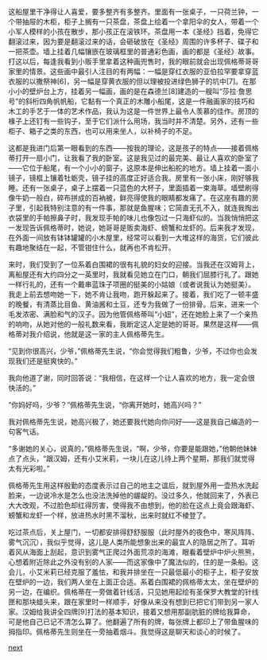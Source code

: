 
这船屋里干净得让人喜爱，要多整齐有多整齐。里面有一张桌子，一只荷兰钟，一个带抽屉的木柜，柜子上搁有一只茶盘，茶盘上绘着一个拿阳伞的女人，带着一个小军人模样的小孩在散步，那小孩正在滚铁环。茶盘用一本《圣经》挡着，免得它翻滚过来，因为要是翻滚过来的话，会砸破放在《圣经》周围的许多杯子、碟子和一把茶壶。墙上挂着几幅镶嵌在玻璃框里的普通彩色画，画的都是《圣经》故事。打这以后，每逢我看到小贩手里拿着这种画兜售时，我的眼前就会出现佩格蒂哥哥家里的情景。这些画中最引人注目的有两幅：一幅是穿红衣服的亚伯拉罕要拿穿蓝衣服的以撒祭神[6]，另一幅是穿黄衣服的但以理被投进绿色狮子的坑中[7]。在那小小的壁炉台上方，挂着另一幅画，画的是在森德兰[8]建造的一艘叫“莎拉·詹思号”的斜桁四角帆帆船，它黏有一个真正的木雕小船尾，这是一件融画家的技巧和木工的手艺于一体的艺术作品，我认为这是一件世界上最令人羡慕的佳作。房顶的椽子上还钉有一些钩子，至于它们派什么用场，我当时并不清楚。另外，还有一些柜子、箱子之类的东西，也可以用来坐人，以补椅子的不足。

这都是我进门后第一眼看到的东西——按我的理论，这是孩子的特点——接着佩格蒂打开一扇小门，让我看了我的卧室。这是我见过的最完美、最让人喜欢的卧室了——它位于船尾，有一个小小的窗子，这原本是伸出船舵的地方。墙上挂着一面小镜子，镜框上镶着牡蛎壳，镜子挂的高度正好适合我。房里有一张小床，刚好够我睡。还有一张桌子，桌子上摆着一只蓝色的大杯子，里面插着一束海草。墙壁刷得像牛奶一般白，碎布拼成的百衲被，鲜亮得使我的眼睛都发痛了。在这座有趣的房子里，引起我特别注意的有一件事，那就是鱼腥味；它简直无孔不入，就连我掏出衣袋里的手帕擦鼻子时，我发现手帕的味儿也像包过一只海虾似的。当我悄悄把这一发现告诉佩格蒂时，她说，她哥哥是贩卖海虾、螃蟹和龙虾的。后来我才发现，在外面一间放有钵钵罐罐的小木屋里，经常可以看到一大堆这样的海货，它们彼此有趣地聚结在一起，不管钳住什么，就再也不肯松开。

来时，我们受到了一位系着白围裙的很有礼貌的妇女的迎接。当我还在汉姆背上，离船屋还有大约四分之一英里时，我就看见她立在门口，朝我们屈膝行礼了。跟她一样行礼的，还有一个戴串蓝珠子项圈的挺美的小姑娘（或者说我认为她挺美）。我走上前去想吻她一下，她不肯让我吻，跑开躲起来了。接着，我们吃了一顿丰盛的晚餐，有清蒸比目鱼、黄油酱和土豆，还专为我做了一份排骨。后来，进来一个毛发浓密、满脸和气的汉子。因为他管佩格蒂叫“小妞”，还在她脸上来了一个亲热的响吻，从她对他的一般礼数来看，我断定这人定是她的哥哥。果然是这样——佩格蒂对我介绍说，他就是这一家的主人佩格蒂先生。

“见到你很高兴，少爷，”佩格蒂先生说，“你会觉得我们粗鲁，少爷，不过你也会发现我们还是挺爽快的。”

我向他道了谢，同时回答说：“我相信，在这样一个让人喜欢的地方，我一定会很快活的。”

“你妈好吗，少爷？”佩格蒂先生说，“你离开她时，她高兴吗？”

我对佩格蒂先生说，她高兴极了，她还要我代她向你问好——这是我自己编造的一句客气话。

“多谢她的关心，说真的，”佩格蒂先生说，“啊，少爷，你要是能跟她，”他朝他妹妹点了点头，“跟汉姆，还有小艾米莉，一块儿在这儿待上两个星期，那我们就觉得太有光彩啦。”

佩格蒂先生用这样殷勤的态度表示过自己的地主之谊后，就到屋外用一壶热水洗起脸来，一边说冷水是怎么也没法洗掉他的龌龊的。没过多久，他就回来了，外表已大大改观，不过脸色却红得厉害，使得我不由想到，他的脸在这点上竟会跟海虾、螃蟹和龙虾一个样，放进热水时黑不溜秋，出来时就红不棱登了。

吃过茶点后，关上屋门，一切都安排得舒舒服服（此时屋外的夜色中，寒风阵阵、雾气沉沉），我似乎觉得，这儿是人类所能想象出来的最宜人的隐居之所了。耳听着风从海面上刮起，意识到雾气正爬过外面荒凉的海滩，眼看着壁炉中炉火熊熊，心想着附近除此之外没有别的人家——而这家像中了魔法似的，住的是一条船。这会儿，小艾米莉已经克服了羞怯，和我并排坐在一只最低最小的柜子上，柜子安放在壁炉的一边，我们两人坐在上面正合适。系着白围裙的佩格蒂太太，坐在壁炉的另一边，在编织。佩格蒂在一旁做着针线活，只见她用起绘有圣保罗大教堂的针线匣和那块蜡头来，跟在家里时一样顺手，好像从来没有想到已把它们带到另一家人家。汉姆给我讲全四牌[9]打法的基本知识，接着又想用那副肮脏的牌给我算命，可是他自己已记不清怎么算了。他翻遍了所有的牌，每张牌上都印上了带鱼腥味的拇指印。佩格蒂先生则坐在一旁抽着烟斗。我觉得这是聊天和谈心的时候了。

[next](page39.md)